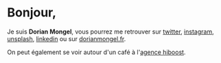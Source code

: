 # Bonjour,
Je suis **Dorian Mongel**, vous pourrez me retrouver sur [twitter](https://twitter.com/dorianmongel), [instagram](https://www.instagram.com/dorianmongel/), [unsplash](https://unsplash.com/@_dorian_), [linkedin](https://www.linkedin.com/in/dorianmongel/) ou sur [dorianmongel.fr](https://www.dorianmongel.fr).

On peut également se voir autour d'un café à l'[agence hiboost](https://www.hiboost.fr/).
